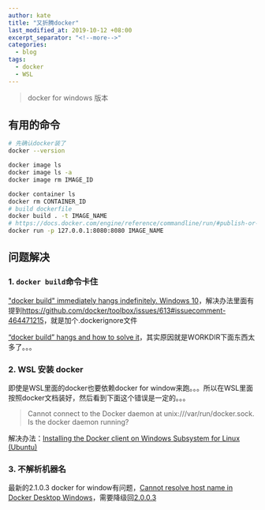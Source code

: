 ```yaml
---
author: kate
title: "又折腾docker"
last_modified_at: 2019-10-12 +08:00
excerpt_separator: "<!--more-->"
categories:
  - blog
tags:
  - docker
  - WSL
---
```


> docker for windows 版本

## 有用的命令

```bash
# 先确认docker装了
docker --version

docker image ls
docker image ls -a
docker image rm IMAGE_ID

docker container ls
docker rm CONTAINER_ID
# build dockerfile
docker build . -t IMAGE_NAME
# https://docs.docker.com/engine/reference/commandline/run/#publish-or-expose-port--p---expose
docker run -p 127.0.0.1:8080:8080 IMAGE_NAME
```
<!--more-->

## 问题解决

### 1. `docker build`命令卡住

["docker build" immediately hangs indefinitely. Windows 10](https://github.com/docker/toolbox/issues/613)，解决办法里面有提到<https://github.com/docker/toolbox/issues/613#issuecomment-464471215>，就是加个.dockerignore文件

[“docker build” hangs and how to solve it](https://www.roelpeters.be/docker-build-hangs-and-how-to-solve-it/)，其实原因就是WORKDIR下面东西太多了。。。

### 2. WSL 安装 docker

即使是WSL里面的docker也要依赖docker for window来跑。。。所以在WSL里面按照docker文档装好，然后看到下面这个错误是一定的。。。

> Cannot connect to the Docker daemon at unix:///var/run/docker.sock. Is the docker daemon running?

解决办法：[Installing the Docker client on Windows Subsystem for Linux (Ubuntu)](https://medium.com/@sebagomez/installing-the-docker-client-on-ubuntus-windows-subsystem-for-linux-612b392a44c4)

### 3. 不解析机器名

最新的2.1.0.3 docker for window有问题，[Cannot resolve host name in Docker Desktop Windows](https://github.com/docker/for-win/issues/3810)，需要降级回[2.0.0.3](https://docs.docker.com/docker-for-windows/release-notes/)
